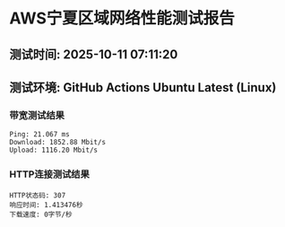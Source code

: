 # AWS宁夏区域网络性能测试报告
## 测试时间: 2025-10-11 07:11:20
## 测试环境: GitHub Actions Ubuntu Latest (Linux)

### 带宽测试结果
```
Ping: 21.067 ms
Download: 1852.88 Mbit/s
Upload: 1116.20 Mbit/s
```

### HTTP连接测试结果
```
HTTP状态码: 307
响应时间: 1.413476秒
下载速度: 0字节/秒
```

